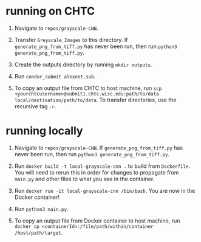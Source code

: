 # running on CHTC

1. Navigate to `repos/grayscale-CNN`.

2. Transfer `Greyscale_Images` to this directory. If `generate_png_from_tiff.py` has never been run, then run `python3 generate_png_from_tiff.py`.

3. Create the outputs directory by running `mkdir outputs`.

4. Run `condor_submit alexnet.sub`.

5. To copy an output file from CHTC to host machine, run `scp <yourchtcusername>@submit1.chtc.wisc.edu:path/to/data local/destination/path/to/data`. To transfer directories, use the recursive tag `-r`.

# running locally

1. Navigate to `repos/grayscale-CNN`. If `generate_png_from_tiff.py` has never been run, then run `python3 generate_png_from_tiff.py`.

2. Run `docker build -t local-grayscale-cnn .` to build from `Dockerfile`. You will need to rerun this in order for changes to propagate from `main.py` and other files to what you see in the container.

3. Run `docker run -it local-grayscale-cnn /bin/bash`. You are now in the Docker container!

4. Run `python3 main.py`.

5. To copy an output file from Docker container to host machine, run `docker cp <containerId>:/file/path/within/container /host/path/target`.
